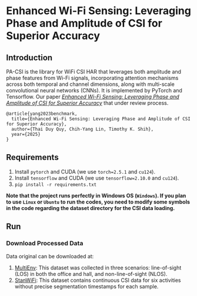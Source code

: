 # Enhanced Wi-Fi Sensing: Leveraging Phase and Amplitude of CSI for Superior Accuracy
## Introduction
PA-CSI is the library for WiFi CSI HAR that leverages both amplitude and phase features from Wi-Fi signals, incorporating attention mechanisms across both temporal and channel dimensions, along with multi-scale convolutional neural networks (CNNs). It is implemented by PyTorch and Tensorflow. Our paper [*Enhanced Wi-Fi Sensing: Leveraging Phase and Amplitude of CSI for Superior Accuracy*](10.20944/preprints202412.2585.v1) that under review process. 

```
@article{yang2023benchmark,
  title={Enhanced Wi-Fi Sensing: Leveraging Phase and Amplitude of CSI for Superior Accuracy},
  author={Thai Duy Quy, Chih-Yang Lin, Timothy K. Shih},
  year={2025}
}
```

## Requirements

1. Install `pytorch` and CUDA (we use `torch=2.5.1` and `cu124`).
2. Install `tensorflow` and CUDA (we use `tensorflow=2.10.0` and `cu124`).
3. `pip install -r requirements.txt`

**Note that the project runs perfectly in Windows OS (`Windows`). If you plan to use `Linux` or `Ubuntu` to run the codes, you need to modify some symbols in the code regarding the dataset directory for the CSI data loading.**

## Run
### Download Processed Data
Data original can be downloaded at: 
1. [MultiEnv](https://github.com/lcsig/Dataset-for-Wi-Fi-based-human-activity-recognition-in-LOS-and-NLOS-indoor-environments): This dataset was collected in three scenarios: line-of-sight (LOS) in both the office and hall, and non-line-of-sight (NLOS).
2. [StanWiFi](https://github.com/ermongroup/Wifi_Activity_Recognition): This dataset contains continuous CSI data for six activities without precise segmentation timestamps for each sample. 

